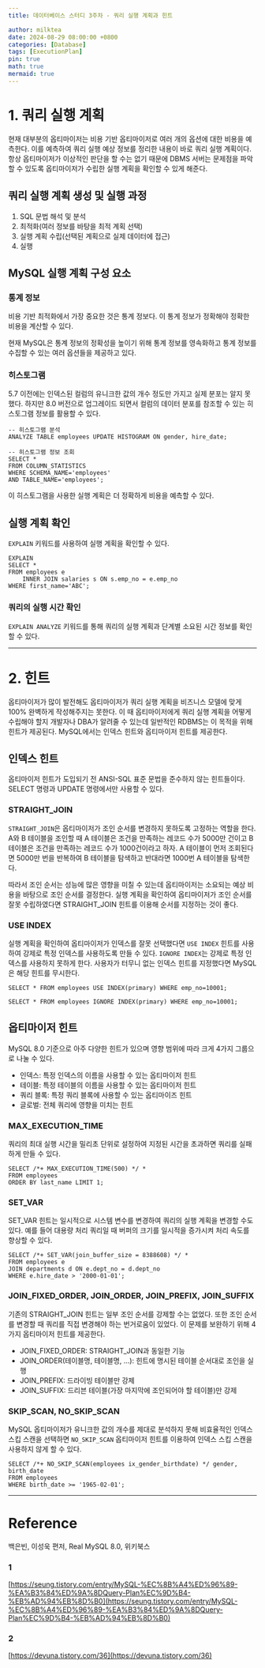 ```yaml
---
title: 데이터베이스 스터디 3주차 - 쿼리 실행 계획과 힌트

author: milktea
date: 2024-08-29 08:00:00 +0800
categories: [Database]
tags: [ExecutionPlan]
pin: true
math: true
mermaid: true
---
```

# 1. 쿼리 실행 계획

현재 대부분의 옵티마이저는 비용 기반 옵티마이저로 여러 개의 옵션에 대한 비용을 예측한다.
이를 예측하여 쿼리 실행 예상 정보를 정리한 내용이 바로 쿼리 실행 계획이다.
항상 옵티마이저가 이상적인 판단을 할 수는 없기 때문에 DBMS 서버는 문제점을 파악할 수 있도록 옵티마이저가 수립한 실행 계획을 확인할 수 있게 해준다.

## 쿼리 실행 계획 생성 및 실행 과정

1. SQL 문법 해석 및 분석
2. 최적화(여러 정보를 바탕을 최적 계획 선택)
3. 실행 계획 수립(선택된 계획으로 실제 데이터에 접근)
4. 실행

## MySQL 실행 계획 구성 요소
###  통계 정보

비용 기반 최적화에서 가장 중요한 것은 통계 정보다.
이 통계 정보가 정확해야 정확한 비용을 계산할 수 있다.

현재 MySQL은 통계 정보의 정확성을 높이기 위해 통계 정보를 영속화하고 통계 정보를 수집할 수 있는 여러 옵션들을 제공하고 있다.

### 히스토그램
5.7 이전에는 인덱스된 컬럼의 유니크한 값의 개수 정도만 가지고 실제 분포는 알지 못했다.
하지만 8.0 버전으로 업그레이드 되면서 컬럼의 데이터 분포를 참조할 수 있는 히스토그램 정보를 활용할 수 있다.

```mysql
-- 히스토그램 분석
ANALYZE TABLE employees UPDATE HISTOGRAM ON gender, hire_date;

-- 히스토그램 정보 조회
SELECT *
FROM COLUMN_STATISTICS
WHERE SCHEMA_NAME='employees'
AND TABLE_NAME='employees';
```

이 히스토그램을 사용한 실행 계획은 더 정확하게 비용을 예측할 수 있다.

## 실행 계획 확인
`EXPLAIN` 키워드를 사용하여 실행 계획을 확인할 수 있다.
```mysql
EXPLAIN
SELECT *
FROM employees e
    INNER JOIN salaries s ON s.emp_no = e.emp_no
WHERE first_name='ABC';
```

### 쿼리의 실행 시간 확인 
`EXPLAIN ANALYZE` 키워드를 통해 쿼리의 실행 계획과 단계별 소요된 시간 정보를 확인할 수 있다.

---
# 2. 힌트

옵티마이저가 많이 발전해도 옵티마이저가 쿼리 실행 계획을 비즈니스 모델에 맞게 100% 완벽하게 작성해주지는 못한다.
이 때 옵티마이저에게 쿼리 실행 계획을 어떻게 수립해야 할지 개발자나 DBA가 알려줄 수 있는데 일반적인 RDBMS는 이 목적을 위해 힌트가 제공된다.
MySQL에서는 인덱스 힌트와 옵티마이저 힌트를 제공한다.

## 인덱스 힌트

옵티마이저 힌트가 도입되기 전 ANSI-SQL 표준 문법을 준수하지 않는 힌트들이다.
SELECT 명령과 UPDATE 명령에서만 사용할 수 있다.

### STRAIGHT_JOIN

`STRAIGHT_JOIN`은 옵티마이저가 조인 순서를 변경하지 못하도록 고정하는 역할을 한다.
A와 B 테이블을 조인할 때 A 테이블은 조건을 만족하는 레코드 수가 5000만 건이고 B 테이블은 조건을 만족하는 레코드 수가 1000건이라고 하자.
A 테이블이 먼저 조회된다면 5000만 번을 반복하여 B 테이블을 탐색하고 반대라면 1000번 A 테이블을 탐색한다.

따라서 조인 순서는 성능에 많은 영향을 미칠 수 있는데 옵티마이저는 소요되는 예상 비용을 바탕으로 조인 순서를 결정한다.
실행 계획을 확인하여 옵티마이저가 조인 순서를 잘못 수립하였다면 STRAIGHT_JOIN 힌트를 이용해 순서를 지정하는 것이 좋다.

### USE INDEX

실행 계획을 확인하여 옵티마이저가 인덱스를 잘못 선택했다면 `USE INDEX` 힌트를 사용하여 강제로 특정 인덱스를 사용하도록 만들 수 있다.
`IGNORE INDEX`는 강제로 특정 인덱스를 사용하지 못하게 한다.
사용자가 터무니 없는 인덱스 힌트를 지정했다면 MySQL은 해당 힌트를 무시한다.

```mysql
SELECT * FROM employees USE INDEX(primary) WHERE emp_no=10001;

SELECT * FROM employees IGNORE INDEX(primary) WHERE emp_no=10001;
```

## 옵티마이저 힌트
MySQL 8.0 기준으로 아주 다양한 힌트가 있으며 영향 범위에 따라 크게 4가지 그룹으로 나눌 수 있다.
- 인덱스: 특정 인덱스의 이름을 사용할 수 있는 옵티마이저 힌트
- 테이블: 특정 테이블의 이름을 사용할 수 있는 옵티마이저 힌트
- 쿼리 블록: 특정 쿼리 블록에 사용할 수 있는 옵티마이즈 힌트
- 글로벌: 전체 쿼리에 영향을 미치는 힌트

### MAX_EXECUTION_TIME

쿼리의 최대 실행 시간을 밀리초 단위로 설정하여 지정된 시간을 초과하면 쿼리를 실패하게 만들 수 있다.

```mysql
SELECT /*+ MAX_EXECUTION_TIME(500) */ *
FROM employees
ORDER BY last_name LIMIT 1;
```

### SET_VAR

SET_VAR 힌트는 일시적으로 시스템 변수를 변경하여 쿼리의 실행 계획을 변경할 수도 있다.
예를 들어 대용량 처리 쿼리일 때 버퍼의 크기를 일시적을 증가시켜 처리 속도를 향상할 수 있다.

```mysql
SELECT /*+ SET_VAR(join_buffer_size = 8388608) */ *
FROM employees e
JOIN departments d ON e.dept_no = d.dept_no
WHERE e.hire_date > '2000-01-01';
```

### JOIN_FIXED_ORDER, JOIN_ORDER, JOIN_PREFIX, JOIN_SUFFIX

기존의 STRAIGHT_JOIN 힌트는 일부 조인 순서를 강제할 수는 없었다.
또한 조인 순서를 변경할 때 쿼리를 직접 변경해야 하는 번거로움이 있었다.
이 문제를 보완하기 위해 4가지 옵티마이저 힌트를 제공한다.

- JOIN_FIXED_ORDER: STRAIGHT_JOIN과 동일한 기능
- JOIN_ORDER(테이블명, 테이블명, ...): 힌트에 명시된 테이블 순서대로 조인을 실행
- JOIN_PREFIX: 드라이빙 테이블만 강제
- JOIN_SUFFIX: 드리븐 테이블(가장 마지막에 조인되어야 할 테이블)만 강제

### SKIP_SCAN, NO_SKIP_SCAN

MySQL 옵티마이저가 유니크한 값의 개수를 제대로 분석하지 못해 비효율적인 인덱스 스킵 스캔을 선택하면 `NO_SKIP_SCAN` 옵티마이저 힌트를 이용하여 인덱스 스킵 스캔을 사용하지 않게 할 수 있다.

```mysql
SELECT /*+ NO_SKIP_SCAN(employees ix_gender_birthdate) */ gender, birth_date
FROM employees
WHERE birth_date >= '1965-02-01';
```

---
# Reference
백은빈, 이성욱 편저, Real MySQL 8.0, 위키북스

### 1
[https://seung.tistory.com/entry/MySQL-%EC%8B%A4%ED%96%89-%EA%B3%84%ED%9A%8DQuery-Plan%EC%9D%B4-%EB%AD%94%EB%8D%B0](https://seung.tistory.com/entry/MySQL-%EC%8B%A4%ED%96%89-%EA%B3%84%ED%9A%8DQuery-Plan%EC%9D%B4-%EB%AD%94%EB%8D%B0)

### 2
[https://devuna.tistory.com/36](https://devuna.tistory.com/36)

